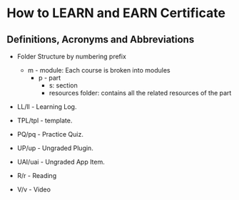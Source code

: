 # How to LEARN and EARN Certificate

## Definitions, Acronyms and Abbreviations

- Folder Structure by numbering prefix
  - m - module: Each course is broken into modules
    - p - part
      - s: section
      - resources folder: contains all the related resources of the part

- LL/ll - Learning Log.
- TPL/tpl - template.
- PQ/pq - Practice Quiz.
- UP/up - Ungraded Plugin.
- UAI/uai - Ungraded App Item.
- R/r - Reading
- V/v - Video
